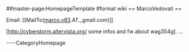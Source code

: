 \#\#master-page:HomepageTemplate \#format wiki == MarcoVedovati ==

Email: \[\[MailTo([marco.v83]().AT.\_gmail.com)\]\]

\[<http://cyberstorm.altervista.org/> some infos and fw about wag354g\].
...

----CategoryHomepage
